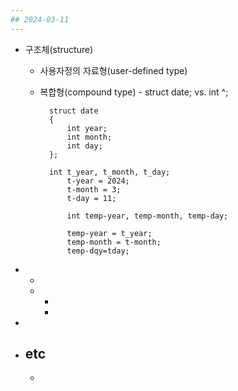 ```yaml
---
## 2024-03-11
---
```


- 구조체(structure)
	- 사용자정의 자료형(user-defined type)
	- 복합형(compound type)
        	- struct date; vs. int ^;
        	
        	struct date
        	{
        		int year;
        		int month;
        		int day;
        	};
        	
        	int t_year, t_month, t_day;
        		t-year = 2024;
        		t-month = 3;
        		t-day = 11;
        		
        		int temp-year, temp-month, temp-day;
        		
        		temp-year = t_year;
        		temp-month = t-month;
        		temp-dqy=tday;
        		

- 
    - 
    - 
        - 
        - 

- 

- etc
    - 
    - 
